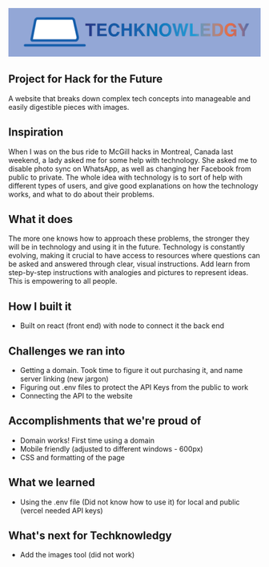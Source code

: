 ![alt-text](https://raw.githubusercontent.com/rymarktron/tech-help/main/public/banner.png)

## Project for Hack for the Future
A website that breaks down complex tech concepts into manageable and easily digestible pieces with images. 

## Inspiration
When I was on the bus ride to McGill hacks in Montreal, Canada last weekend, a lady asked me for some help with technology. She asked me to disable photo sync on WhatsApp, as well as changing her Facebook from public to private. The whole idea with technology is to sort of help with different types of users, and give good explanations on how the technology works, and what to do about their problems.

## What it does
The more one knows how to approach these problems, the stronger they will be in technology and using it in the future. Technology is constantly evolving, making it crucial to have access to resources where questions can be asked and answered through clear, visual instructions. Add learn from step-by-step instructions with analogies and pictures to represent ideas. This is empowering to all people.

## How I built it
- Built on react (front end) with node to connect it the back end

## Challenges we ran into
- Getting a domain. Took time to figure it out purchasing it, and name server linking (new jargon)
- Figuring out .env files to protect the API Keys from the public to work
- Connecting the API to the website

## Accomplishments that we're proud of
- Domain works! First time using a domain
- Mobile friendly (adjusted to different windows - 600px)
- CSS and formatting of the page

## What we learned
- Using the .env file (Did not know how to use it) for local and public (vercel needed API keys)

## What's next for Techknowledgy
- Add the images tool (did not work)
